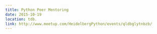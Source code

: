 ```yaml
---
title: Python Peer Mentoring
date: 2015-10-19
location: tdb.
link: http://www.meetup.com/HeidelbergPython/events/qldbglytnbzb/
---
```


